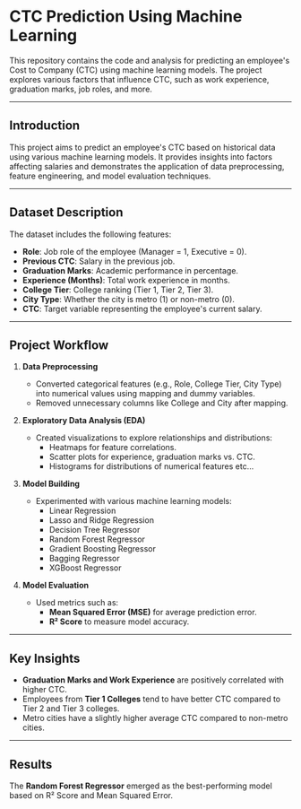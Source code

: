 # CTC Prediction Using Machine Learning

This repository contains the code and analysis for predicting an employee's Cost to Company (CTC) using machine learning models. The project explores various factors that influence CTC, such as work experience, graduation marks, job roles, and more.

---

## Introduction

This project aims to predict an employee's CTC based on historical data using various machine learning models. It provides insights into factors affecting salaries and demonstrates the application of data preprocessing, feature engineering, and model evaluation techniques.

---

## Dataset Description

The dataset includes the following features:

- **Role**: Job role of the employee (Manager = 1, Executive = 0).
- **Previous CTC**: Salary in the previous job.
- **Graduation Marks**: Academic performance in percentage.
- **Experience (Months)**: Total work experience in months.
- **College Tier**: College ranking (Tier 1, Tier 2, Tier 3).
- **City Type**: Whether the city is metro (1) or non-metro (0).
- **CTC**: Target variable representing the employee's current salary.

---

## Project Workflow

1. **Data Preprocessing**  
   - Converted categorical features (e.g., Role, College Tier, City Type) into numerical values using mapping and dummy variables.
   - Removed unnecessary columns like College and City after mapping.

2. **Exploratory Data Analysis (EDA)**  
   - Created visualizations to explore relationships and distributions:
     - Heatmaps for feature correlations.
     - Scatter plots for experience, graduation marks vs. CTC.
     - Histograms for distributions of numerical features etc...

3. **Model Building**  
   - Experimented with various machine learning models:
     - Linear Regression
     - Lasso and Ridge Regression
     - Decision Tree Regressor
     - Random Forest Regressor
     - Gradient Boosting Regressor
     - Bagging Regressor
     - XGBoost Regressor

4. **Model Evaluation**  
   - Used metrics such as:
     - **Mean Squared Error (MSE)** for average prediction error.
     - **R² Score** to measure model accuracy.

---

## Key Insights

- **Graduation Marks and Work Experience** are positively correlated with higher CTC.
- Employees from **Tier 1 Colleges** tend to have better CTC compared to Tier 2 and Tier 3 colleges.
- Metro cities have a slightly higher average CTC compared to non-metro cities.

---

## Results

The **Random Forest Regressor** emerged as the best-performing model based on R² Score and Mean Squared Error.
